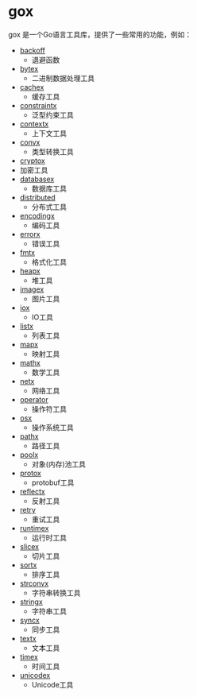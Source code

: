 # gox
gox 是一个Go语言工具库，提供了一些常用的功能，例如：
* [backoff](backoff)
  * 退避函数
* [bytex](bytex)
  * 二进制数据处理工具
* [cachex](cachex)
  * 缓存工具
* [constraintx](constraintx)
  * 泛型约束工具
* [contextx](contextx)
  * 上下文工具
* [convx](convx)
  * 类型转换工具
* [cryptox](cryptox)
 * 加密工具
* [databasex](databasex)
  * 数据库工具
* [distributed](distributed)
  * 分布式工具
* [encodingx](encodingx)
  * 编码工具
* [errorx](errorx)
  * 错误工具
* [fmtx](fmtx)
  * 格式化工具
* [heapx](heapx)
  * 堆工具
* [imagex](imagex)
  * 图片工具
* [iox](iox)
  * IO工具
* [listx](listx)
  * 列表工具
* [mapx](mapx)
  * 映射工具
* [mathx](mathx)
  * 数学工具
* [netx](netx)
  * 网络工具
* [operator](operator)
  * 操作符工具
* [osx](osx)
  * 操作系统工具
* [pathx](pathx)
  * 路径工具
* [poolx](poolx)
  * 对象(内存)池工具
* [protox](protox)
  * protobuf工具
* [reflectx](reflectx)
  * 反射工具
* [retry](retry)
  * 重试工具
* [runtimex](runtimex)
  * 运行时工具
* [slicex](slicex)
  * 切片工具
* [sortx](sortx)
  * 排序工具
* [strconvx](strconvx)
  * 字符串转换工具
* [stringx](stringx)
  * 字符串工具
* [syncx](syncx)
  * 同步工具
* [textx](textx)
  * 文本工具
* [timex](timex)
  * 时间工具
* [unicodex](unicodex)
  * Unicode工具